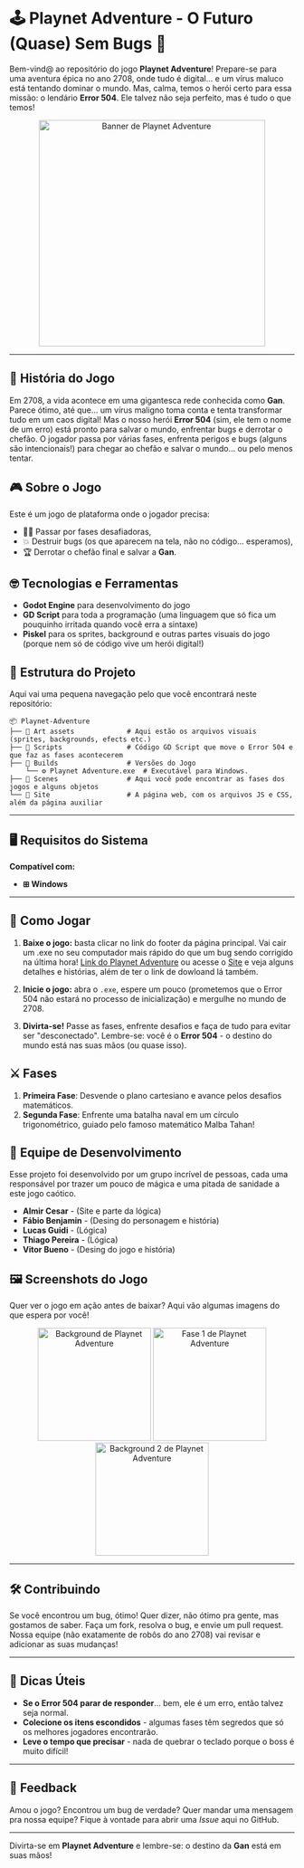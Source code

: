 # 🕹️ Playnet Adventure - O Futuro (Quase) Sem Bugs 🌌

Bem-vind@ ao repositório do jogo **Playnet Adventure**! Prepare-se para uma aventura épica no ano 2708, onde tudo é digital... e um vírus maluco está tentando dominar o mundo. Mas, calma, temos o herói certo para essa missão: o lendário **Error 504**. Ele talvez não seja perfeito, mas é tudo o que temos!

<div align="center">
  <img src="Site/Imagens/banner.jpeg" alt="Banner de Playnet Adventure" width="400px">
</div>

---

## 📜 História do Jogo

Em 2708, a vida acontece em uma gigantesca rede conhecida como **Gan**. Parece ótimo, até que... um vírus maligno toma conta e tenta transformar tudo em um caos digital! Mas o nosso herói **Error 504** (sim, ele tem o nome de um erro) está pronto para salvar o mundo, enfrentar bugs e derrotar o chefão. O jogador passa por várias fases, enfrenta perigos e bugs (alguns são intencionais!) para chegar ao chefão e salvar o mundo... ou pelo menos tentar.

## 🎮 Sobre o Jogo

Este é um jogo de plataforma onde o jogador precisa:
- 🧗‍♂️ Passar por fases desafiadoras,
- 💥 Destruir bugs (os que aparecem na tela, não no código... esperamos),
- 🏆 Derrotar o chefão final e salvar a **Gan**.

## 🤓 Tecnologias e Ferramentas

- **Godot Engine** para desenvolvimento do jogo
- **GD Script** para toda a programação (uma linguagem que só fica um pouquinho irritada quando você erra a sintaxe)
- **Piskel** para os sprites, background e outras partes visuais do jogo (porque nem só de código vive um herói digital!)

## 📂 Estrutura do Projeto

Aqui vai uma pequena navegação pelo que você encontrará neste repositório:

```
📦 Playnet-Adventure
├── 📁 Art assets             # Aqui estão os arquivos visuais (sprites, backgrounds, efects etc.)
├── 📁 Scripts                # Código GD Script que move o Error 504 e que faz as fases acontecerem
├── 📁 Builds                 # Versões do Jogo
    └── ⚙️ Playnet Adventure.exe  # Executável para Windows.
├── 📁 Scenes                 # Aqui você pode encontrar as fases dos jogos e alguns objetos 
└── 📁 Site                   # A página web, com os arquivos JS e CSS, além da página auxiliar
```
---

## 🖥️ Requisitos do Sistema

**Compatível com:**  
- **⊞ Windows**  

---

## 🚀 Como Jogar

1. **Baixe o jogo:** basta clicar no link do footer da página principal. Vai cair um .exe no seu computador mais rápido do que um bug sendo corrigido na última hora! [Link do Playnet Adventure](Site/Playnet_Adventure.exe) ou acesse o [Site](https://playnet-adventure.vercel.app/) e veja alguns detalhes e histórias, além de ter o link de dowloand lá também.

2. **Inicie o jogo:** abra o `.exe`, espere um pouco (prometemos que o Error 504 não estará no processo de inicialização) e mergulhe no mundo de 2708.

3. **Divirta-se!** Passe as fases, enfrente desafios e faça de tudo para evitar ser "desconectado". Lembre-se: você é o **Error 504** - o destino do mundo está nas suas mãos (ou quase isso).


## ⚔️ Fases

1. **Primeira Fase**: Desvende o plano cartesiano e avance pelos desafios matemáticos.
2. **Segunda Fase**: Enfrente uma batalha naval em um círculo trigonométrico, guiado pelo famoso matemático Malba Tahan!

## 👥 Equipe de Desenvolvimento

Esse projeto foi desenvolvido por um grupo incrível de pessoas, cada uma responsável por trazer um pouco de mágica e uma pitada de sanidade a este jogo caótico.

- **Almir Cesar** - (Site e parte da lógica)
- **Fábio Benjamin** - (Desing do personagem e história)
- **Lucas Guidi** - (Lógica)
- **Thiago Pereira** - (Lógica)
- **Vitor Bueno** - (Desing do jogo e história)

## 🖼️ Screenshots do Jogo

Quer ver o jogo em ação antes de baixar? Aqui vão algumas imagens do que espera por você!

  <div align="center" padding="">
    <img src="Art Assets/Background/CenÃ_Â¡rio quase completo 2 (1).png" alt="Background de Playnet Adventure" width="200px">
    <img src="Site/Imagens/funções.png" alt="Fase 1 de Playnet Adventure" width="200px" padding: 50px;>
    <img src="Art Assets/Background/CenÃ_Â¡rio quase completo 3.2-3.png.png" alt="Background 2 de Playnet Adventure" width="200px">
  </div>

---

## 🛠️ Contribuindo

Se você encontrou um bug, ótimo! Quer dizer, não ótimo pra gente, mas gostamos de saber. Faça um fork, resolva o bug, e envie um pull request. Nossa equipe (não exatamente de robôs do ano 2708) vai revisar e adicionar as suas mudanças!

---

## 🧠 Dicas Úteis

- **Se o Error 504 parar de responder**... bem, ele é um erro, então talvez seja normal.
- **Colecione os itens escondidos** - algumas fases têm segredos que só os melhores jogadores encontrarão.
- **Leve o tempo que precisar** - nada de quebrar o teclado porque o boss é muito difícil!

---

## 🌟 Feedback

Amou o jogo? Encontrou um bug de verdade? Quer mandar uma mensagem pra nossa equipe? Fique à vontade para abrir uma *Issue* aqui no GitHub.

---

Divirta-se em **Playnet Adventure** e lembre-se: o destino da **Gan** está em suas mãos!
